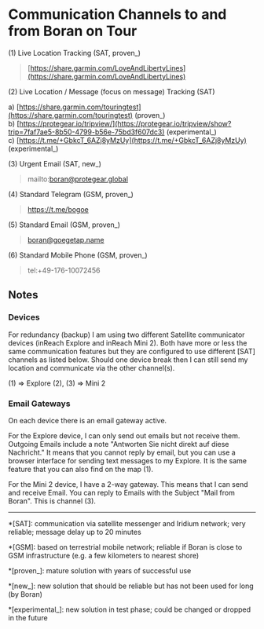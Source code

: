 # Communication Channels to and from Boran on Tour

(1) Live Location Tracking (SAT, proven_)

> [https://share.garmin.com/LoveAndLibertyLines](https://share.garmin.com/LoveAndLibertyLines)

(2) Live Location / Message (focus on message) Tracking (SAT) 

a) [https://share.garmin.com/touringtest](https://share.garmin.com/touringtest) (proven_)  
b) [https://protegear.io/tripview/](https://protegear.io/tripview/show?trip=7faf7ae5-8b50-4799-b56e-75bd3f607dc3) (experimental_)  
c) [https://t.me/+GbkcT_6AZj8yMzUy](https://t.me/+GbkcT_6AZj8yMzUy) (experimental_)  

(3) Urgent Email (SAT, new_)

 > mailto:boran@protegear.global

(4) Standard Telegram (GSM, proven_)

 > https://t.me/bogoe

(5) Standard Email (GSM, proven_)

 > boran@goegetap.name

(6) Standard Mobile Phone (GSM, proven_)

 > tel:+49-176-10072456

## Notes

### Devices

For redundancy (backup) I am using two different Satellite communicator devices (inReach Explore and inReach Mini 2). Both have more or less the same communication features but they are configured to use different [SAT] channels as listed below. Should one device break then I can still send my location and communicate via the other channel(s).

(1) => Explore 
(2), (3) => Mini 2

### Email Gateways

On each device there is an email gateway active.

For the Explore device, I can only send out emails but not receive them. Outgoing Emails include a note "Antworten Sie nicht direkt auf diese Nachricht." It means that you cannot reply by email, but you can use a browser interface for sending text messages to my Explore. It is the same feature that you can also find on the map (1).

For the Mini 2 device, I have a 2-way gateway. This means that I can send and receive Email. You can reply to Emails with the Subject "Mail from Boran". This is channel (3).

- - -

*[SAT]: communication via satellite messenger and Iridium network; very reliable; message delay up to 20 minutes

*[GSM]: based on terrestrial mobile network; reliable if Boran is close to GSM infrastructure (e.g. a few kilometers to nearest shore)

*[proven_]: mature solution with years of successful use

*[new_]: new solution that should be reliable but has not been used for long (by Boran)

*[experimental_]: new solution in test phase; could be changed or dropped in the future

